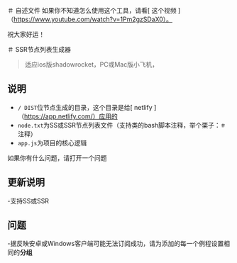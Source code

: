 ＃ 自述文件
 如果你不知道怎么使用这个工具，请看[ 这个视频 ]（https://www.youtube.com/watch?v=1Pm2gzSDaX0）。

 祝大家好运！

 ＃  SSR节点列表生成器
 >适应ios版shadowrocket，PC或Mac版小飞机，

 ## 说明
 -  `/ DIST`位节点生成的目录，这个目录是给[ netlify ]（https://app.netlify.com/）应用的
 -  `node.txt`为SS或SSR节点列表文件（支持类的bash脚本注释，举个栗子：`＃`注释）
 -  `app.js`为项目的核心逻辑

 如果你有什么问题，请打开一个问题


 ## 更新说明
 -支持SS或SSR

 ## 问题
 -据反映安卓或Windows客户端可能无法订阅成功，请为添加的每一个例程设置相同的**分组**
